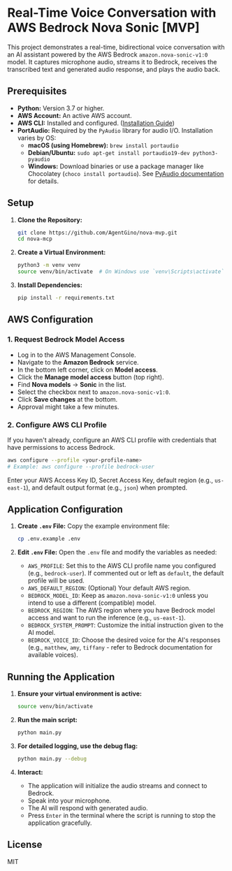 # Real-Time Voice Conversation with AWS Bedrock Nova Sonic [MVP]

This project demonstrates a real-time, bidirectional voice conversation with an AI assistant powered by the AWS Bedrock `amazon.nova-sonic-v1:0` model. It captures microphone audio, streams it to Bedrock, receives the transcribed text and generated audio response, and plays the audio back.

## Prerequisites

*   **Python:** Version 3.7 or higher.
*   **AWS Account:** An active AWS account.
*   **AWS CLI:** Installed and configured. ([Installation Guide](https://docs.aws.amazon.com/cli/latest/userguide/getting-started-install.html))
*   **PortAudio:** Required by the `PyAudio` library for audio I/O. Installation varies by OS:
    *   **macOS (using Homebrew):** `brew install portaudio`
    *   **Debian/Ubuntu:** `sudo apt-get install portaudio19-dev python3-pyaudio`
    *   **Windows:** Download binaries or use a package manager like Chocolatey (`choco install portaudio`). See [PyAudio documentation](https://people.csail.mit.edu/hubert/pyaudio/) for details.

## Setup

1.  **Clone the Repository:**
    ```bash
    git clone https://github.com/AgentGino/nova-mvp.git
    cd nova-mcp
    ```

2.  **Create a Virtual Environment:**
    ```bash
    python3 -m venv venv
    source venv/bin/activate  # On Windows use `venv\Scripts\activate`
    ```

3.  **Install Dependencies:**
    ```bash
    pip install -r requirements.txt
    ```

## AWS Configuration

### 1. Request Bedrock Model Access

*   Log in to the AWS Management Console.
*   Navigate to the **Amazon Bedrock** service.
*   In the bottom left corner, click on **Model access**.
*   Click the **Manage model access** button (top right).
*   Find **Nova models** -> **Sonic** in the list.
*   Select the checkbox next to `amazon.nova-sonic-v1:0`.
*   Click **Save changes** at the bottom.
*   Approval might take a few minutes.

### 2. Configure AWS CLI Profile

If you haven't already, configure an AWS CLI profile with credentials that have permissions to access Bedrock.

```bash
aws configure --profile <your-profile-name> 
# Example: aws configure --profile bedrock-user
```
Enter your AWS Access Key ID, Secret Access Key, default region (e.g., `us-east-1`), and default output format (e.g., `json`) when prompted.

## Application Configuration

1.  **Create `.env` File:**
    Copy the example environment file:
    ```bash
    cp .env.example .env
    ```

2.  **Edit `.env` File:**
    Open the `.env` file and modify the variables as needed:

    *   `AWS_PROFILE`: Set this to the AWS CLI profile name you configured (e.g., `bedrock-user`). If commented out or left as `default`, the default profile will be used.
    *   `AWS_DEFAULT_REGION`: (Optional) Your default AWS region.
    *   `BEDROCK_MODEL_ID`: Keep as `amazon.nova-sonic-v1:0` unless you intend to use a different (compatible) model.
    *   `BEDROCK_REGION`: The AWS region where you have Bedrock model access and want to run the inference (e.g., `us-east-1`).
    *   `BEDROCK_SYSTEM_PROMPT`: Customize the initial instruction given to the AI model.
    *   `BEDROCK_VOICE_ID`: Choose the desired voice for the AI's responses (e.g., `matthew`, `amy`, `tiffany` - refer to Bedrock documentation for available voices).

## Running the Application

1.  **Ensure your virtual environment is active:**
    ```bash
    source venv/bin/activate 
    ```

2.  **Run the main script:**
    ```bash
    python main.py
    ```

3.  **For detailed logging, use the debug flag:**
    ```bash
    python main.py --debug
    ```

4.  **Interact:**
    *   The application will initialize the audio streams and connect to Bedrock.
    *   Speak into your microphone.
    *   The AI will respond with generated audio.
    *   Press `Enter` in the terminal where the script is running to stop the application gracefully.

## License 
MIT